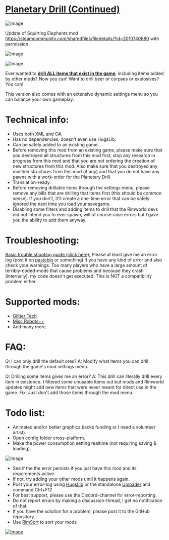 # [Planetary Drill (Continued)](https://steamcommunity.com/sharedfiles/filedetails/?id=2612772586)

![Image](https://i.imgur.com/buuPQel.png)

Update of Squirting Elephants mod
https://steamcommunity.com/sharedfiles/filedetails/?id=2010740880
with permission

![Image](https://i.imgur.com/pufA0kM.png)
	
![Image](https://i.imgur.com/Z4GOv8H.png)

Ever wanted to <ins>**drill ALL items that exist in the game**</ins>, including items added by other mods? Now you can! Want to drill beer or corpses or explosives? You can!

This version also comes with an extensive dynamic settings menu so you can balance your own gameplay.


# Technical info:



- Uses both XML and C#.
-  Has no dependencies, doesn't even use HugsLib.
- Can be safely added to an existing game.
- Before removing this mod from an existing game, please make sure that you destroyed all structures from this mod first, stop any research in progress from this mod and that you are not ordering the creation of new structures from this mod. Also make sure that you destroyed any minified structures from this mod (if any) and that you do not have any pawns with a work-order for the Planetary Drill.
-  Translation-ready.
-  Before removing drillable items through the settings menu, please remove any bills that are drilling that items first (this should be common sense). If you don't, it'll create a one-time error that can be safely ignored the next time you load your savegame.
-  Disabling some filters and adding items to drill that the Rimworld devs did not intend you to ever spawn, will of course raise errors but I gave you the ability to add them anyway.



# Troubleshooting:

[Basic trouble shooting guide (click here).](https://steamcommunity.com/sharedfiles/filedetails/?id=2046475282)
Please at least give me an error log (post it on [pastebin](pastebin.com) or something) if you have any kind of error and also check your warnings. Too many players who have a large amount of terribly-coded-mods that cause problems and because they crash (internally), my code doesn't get executed. This is NOT a compatibility problem either.

# Supported mods:



- [Glitter Tech](https://steamcommunity.com/sharedfiles/filedetails/?id=725576127&amp;searchtext=glitterworld+tech)
- [Misc Robots++](https://steamcommunity.com/sharedfiles/filedetails/?id=747645520)
-  And many more.




# FAQ:

Q: I can only drill the default ores?
A: Modify what items you can drill through the game's mod settings menu.

Q: Drilling some items gives me an error?
A: This drill can literally drill every item in existence. I filtered some unusable items out but mods and Rimworld updates might add new items that were never meant for direct use in the game. Fix: Just don't add those items through the mod menu.


# Todo list:



- Animated and/or better graphics (lacks funding or I need a volunteer artist).
- Open config folder cross-platform.
- Make the power consumption setting realtime (not requiring saving &amp; loading).



![Image](https://i.imgur.com/PwoNOj4.png)



-  See if the the error persists if you just have this mod and its requirements active.
-  If not, try adding your other mods until it happens again.
-  Post your error-log using [HugsLib](https://steamcommunity.com/workshop/filedetails/?id=818773962) or the standalone [Uploader](https://steamcommunity.com/sharedfiles/filedetails/?id=2873415404) and command Ctrl+F12
-  For best support, please use the Discord-channel for error-reporting.
-  Do not report errors by making a discussion-thread, I get no notification of that.
-  If you have the solution for a problem, please post it to the GitHub repository.
-  Use [RimSort](https://github.com/RimSort/RimSort/releases/latest) to sort your mods



[![Image](https://img.shields.io/github/v/release/emipa606/PlanetaryDrill?label=latest%20version&style=plastic&color=9f1111&labelColor=black)](https://steamcommunity.com/sharedfiles/filedetails/changelog/2612772586)
